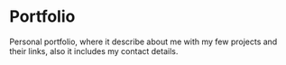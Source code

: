 # Portfolio
Personal portfolio, where it describe about me with my few projects and their links, also it includes my contact details.
